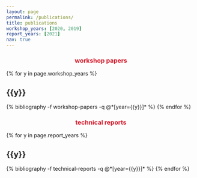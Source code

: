 ```yaml
---
layout: page
permalink: /publications/
title: publications
workshop_years: [2020, 2019]
report_years: [2021]
nav: true
---
```


<center><h3><p style="color:#D41B2C">workshop papers</p></h3></center>

<div class="publications">
{% for y in page.workshop_years %}
  <h2 class="year">{{y}}</h2>
  {% bibliography -f workshop-papers -q @*[year={{y}}]* %}
{% endfor %}
</div>

<center><h3><p style="color:#D41B2C">technical reports</p></h3></center>

<div class="publications">
{% for y in page.report_years %}
  <h2 class="year">{{y}}</h2>
  {% bibliography -f technical-reports -q @*[year={{y}}]* %}
{% endfor %}
</div>
